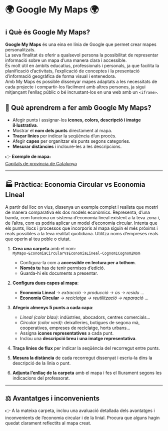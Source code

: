 # 🌍 Google My Maps 🌍

## ℹ️ Què és Google My Maps?

**Google My Maps** és una eina en línia de Google que permet crear mapes personalitzats.  
La seva finalitat és oferir a qualsevol persona la possibilitat de representar informació sobre un mapa d’una manera clara i accessible.  
És molt útil en àmbits educatius, professionals i personals, ja que facilita la planificació d’activitats, l’explicació de conceptes i la presentació d’informació geogràfica de forma visual i entenedora.  
Amb My Maps és possible dissenyar mapes adaptats a les necessitats de cada projecte i compartir-los fàcilment amb altres persones, ja sigui mitjançant l’enllaç públic o bé incrustant-los en una web amb un `<iframe>`.

## 📝 Què aprendrem a fer amb Google My Maps?
- Afegir punts i assignar-los **icones, colors, descripció i imatge il·lustrativa**.  
- Mostrar el **nom dels punts** directament al mapa.  
- **Traçar línies** per indicar la seqüència d’un procés.  
- Afegir **capes** per organitzar els punts segons categories.  
- **Mesurar distàncies** i incloure-les a les descripcions.  

👉 **Exemple de mapa:**  
[Capitals de província de Catalunya](https://www.google.com/maps/d/edit?mid=1X4KqOKo3s4OL_LOHC51D5LiTrjOOTME&usp=drive_link)

---

## 🏭 Pràctica: Economia Circular vs Economia Lineal

A partir del lloc on vius, dissenya un exemple complet i realista que mostri de manera comparativa els dos models econòmics.
Representa, d’una banda, com funciona un sistema d’economia lineal existent a la teva zona i, de l’altra, com es podria aplicar un model d’economia circular. Intenta que els punts, llocs i processos que incorporis al mapa siguin el més pròxims i reals possibles a la teva realitat quotidiana.
Utilitza noms d’empreses reals que operin al teu poble o ciutat.

1. **Crea una carpeta** amb el nom:  
   `MyMaps-EconomiaCircularVsEconomiaLineal-Cognom1Cognom2Nom`  
   - Configura-la com a **accessible en lectura per a tothom**.
   - **Només tu** has de tenir permisos d’edició.
   - Guarda-hi els documents a presentar.

2. **Configura dues capes al mapa**:  
   - **Economia Lineal** → *extracció → producció → ús → residu* ...  
   - **Economia Circular** → *reciclatge → reutilització → reparació* ...  

3. **Afegeix almenys 5 punts a cada capa**:  
   - *Lineal (color blau)*: indústries, abocadors, centres comercials…  
   - *Circular (color verd)*: deixalleries, botigues de segona mà, cooperatives, empreses de reciclatge, horts urbans…  
   - Assigna **icones representatives** a cada punt.  
   - Inclou una **descripció breu i una imatge representativa**.  

4. **Traça línies de flux** per indicar la seqüència del recorregut entre punts.  

5. **Mesura la distància** de cada recorregut dissenyat i escriu-la dins la descripció de la línia o punt.  

6. **Adjunta l’enllaç de la carpeta** amb el mapa i fes el lliurament segons les indicacions del professorat.  

---

## ⚖️ Avantatges i inconvenients

👉 A la mateixa carpeta, inclou una avaluació detallada dels avantatges i inconvenients de l’economia circular i de la linial. Procura que alguns hagin quedat clarament reflectits al mapa creat.
